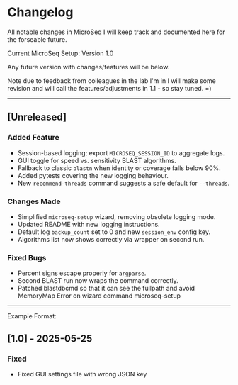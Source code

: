 # Changelog 

All notable changes in MicroSeq I will keep track and documented here for the forseable future.

Current MicroSeq Setup: Version 1.0 

Any future version with changes/features will be below. 

Note due to feedback from colleagues in the lab I'm in I will make some revision and will call the features/adjustments in 1.1 - so stay tuned. =) 

----------------------------------------------------------

## [Unreleased] 



### Added Feature 

- Session-based logging; export `MICROSEQ_SESSION_ID` to aggregate logs.
- GUI toggle for speed vs. sensitivity BLAST algorithms.
- Fallback to classic `blastn` when identity or coverage falls below 90%.
- Added pytests covering the new logging behaviour.
- New `recommend-threads` command suggests a safe default for `--threads`.

### Changes Made 
- Simplified `microseq-setup` wizard, removing obsolete logging mode.
- Updated README with new logging instructions.
- Default log `backup_count` set to 0 and new `session_env` config key.
- Algorithms list now shows correctly via wrapper on second run.


### Fixed Bugs 
- Percent signs escape properly for `argparse`.
- Second BLAST run now wraps the command correctly.
- Patched blastdbcmd so that it can see the fullpath and avoid MemoryMap Error on wizard command microseq-setup 


---

Example Format:
## [1.0] - 2025-05-25
### Fixed 
- Fixed GUI settings file with wrong JSON key 



